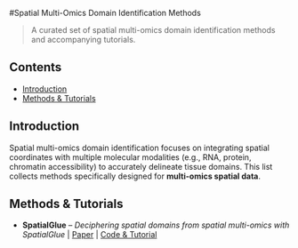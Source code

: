 #Spatial Multi-Omics Domain Identification Methods

> A curated set of spatial multi-omics domain identification methods and accompanying tutorials.

## Contents
- [Introduction](#introduction)
- [Methods & Tutorials](#methods--tutorials)

## Introduction
Spatial multi-omics domain identification focuses on integrating spatial coordinates with multiple molecular modalities (e.g., RNA, protein, chromatin accessibility) to accurately delineate tissue domains. This list collects methods specifically designed for **multi-omics spatial data**.

## Methods & Tutorials
- **SpatialGlue** – *Deciphering spatial domains from spatial multi-omics with SpatialGlue* | [Paper](https://www.nature.com/articles/s41592-024-02316-4) | [Code & Tutorial](https://spatialglue-tutorials.readthedocs.io/en/latest/)


